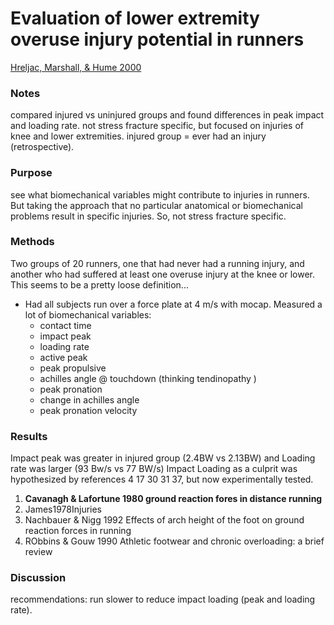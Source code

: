 # Evaluation of lower extremity overuse injury potential in runners
[Hreljac, Marshall, & Hume 2000](../References/Hreljac2000Evaluation.pdf)

### Notes
compared injured vs uninjured groups and found differences in peak impact and loading rate. not stress fracture specific, 
but focused on injuries of knee and lower extremities. injured group = ever had an injury (retrospective).
### Purpose
see what biomechanical variables might contribute to injuries in runners. But taking the approach that no particular
anatomical or biomechanical problems result in specific injuries. So, not stress fracture specific.
### Methods
Two groups of 20 runners, one that had never had a running injury, and another who had suffered at least one overuse 
injury at the knee or lower.
This seems to be a pretty loose definition...

- Had all subjects run over a force plate at 4 m/s with mocap. Measured a lot of biomechanical variables:
    - contact time
    - impact peak
    - loading rate
    - active peak
    - peak propulsive
    - achilles angle @ touchdown (thinking tendinopathy )
    - peak pronation
    - change in achilles angle
    - peak pronation velocity


### Results
Impact peak was greater in injured group (2.4BW vs 2.13BW) and Loading rate was larger (93 Bw/s vs 77 BW/s)
Impact Loading as a culprit was hypothesized by references 4 17 30 31 37, but now experimentally tested.

1. **Cavanagh & Lafortune 1980 ground reaction fores in distance running**
1. James1978Injuries
1. Nachbauer & Nigg 1992 Effects of arch height of the foot on ground reaction forces in running
1. RObbins & Gouw 1990 Athletic footwear and chronic overloading: a brief review
 
### Discussion
recommendations: run slower to reduce impact loading (peak and loading rate).
